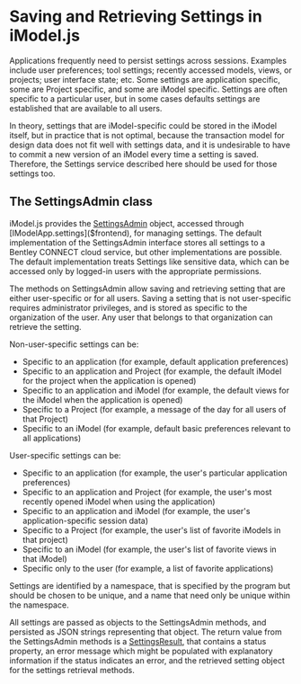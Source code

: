 # Saving and Retrieving Settings in iModel.js

Applications frequently need to persist settings across sessions. Examples include user preferences; tool settings; recently accessed models, views, or projects; user interface state; etc. Some settings are application specific, some are Project specific, and some are iModel specific. Settings are often specific to a particular user, but in some cases defaults settings are established that are available to all users.

In theory, settings that are iModel-specific could be stored in the iModel itself, but in practice that is not optimal, because the transaction model for design data does not fit well with settings data, and it is undesirable to have to commit a new version of an iModel every time a setting is saved. Therefore, the Settings service described here should be used for those settings too.

## The SettingsAdmin class

iModel.js provides the [SettingsAdmin]($clients) object, accessed through [IModelApp.settings]($frontend), for managing settings. The default implementation of the SettingsAdmin interface stores all settings to a Bentley CONNECT cloud service, but other implementations are possible. The default implementation treats Settings like sensitive data, which can be accessed only by logged-in users with the appropriate permissions.

The methods on SettingsAdmin allow saving and retrieving setting that are either user-specific or for all users. Saving a setting that is not user-specific requires administrator privileges, and is stored as specific to the organization of the user. Any user that belongs to that organization can retrieve the setting.

Non-user-specific settings can be:

* Specific to an application (for example, default application preferences)
* Specific to an application and Project (for example, the default iModel for the project when the application is opened)
* Specific to an application and iModel (for example, the default views for the iModel when the application is opened)
* Specific to a Project (for example, a message of the day for all users of that Project)
* Specific to an iModel (for example, default basic preferences relevant to all applications)

User-specific settings can be:

* Specific to an application (for example, the user's particular application preferences)
* Specific to an application and Project (for example, the user's most recently opened iModel when using the application)
* Specific to an application and iModel (for example, the user's application-specific session data)
* Specific to a Project (for example, the user's list of favorite iModels in that project)
* Specific to an iModel (for example, the user's list of favorite views in that iModel)
* Specific only to the user (for example, a list of favorite applications)

Settings are identified by a namespace, that is specified by the program but should be chosen to be unique, and a name that need only be unique within the namespace.

All settings are passed as objects to the SettingsAdmin methods, and persisted as JSON strings representing that object. The return value from the SettingsAdmin methods is a [SettingsResult]($clients), that contains a status property, an error message which might be populated with explanatory information if the status indicates an error, and the retrieved setting object for the settings retrieval methods.
